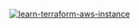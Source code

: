 [![learn-terraform-aws-instance](https://github.com/remiljw/learn-terraform-aws-instance/workflows/Terraform/badge.svg)](https://github.com/remiljw/learn-terraform-aws-instancet/actions)